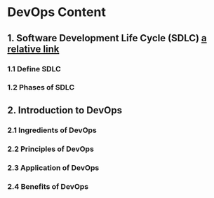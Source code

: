 # DevOps Content

## 1. Software Development Life Cycle (SDLC) [a relative link]([https://github.com/TRHarsha/DevOps/blob/main/1_Fundamentals_of_SDLC.md])

### 1.1 Define SDLC

### 1.2 Phases of SDLC

## 2. Introduction to DevOps

### 2.1 Ingredients of DevOps

### 2.2 Principles of DevOps

### 2.3 Application of DevOps

### 2.4 Benefits of DevOps

